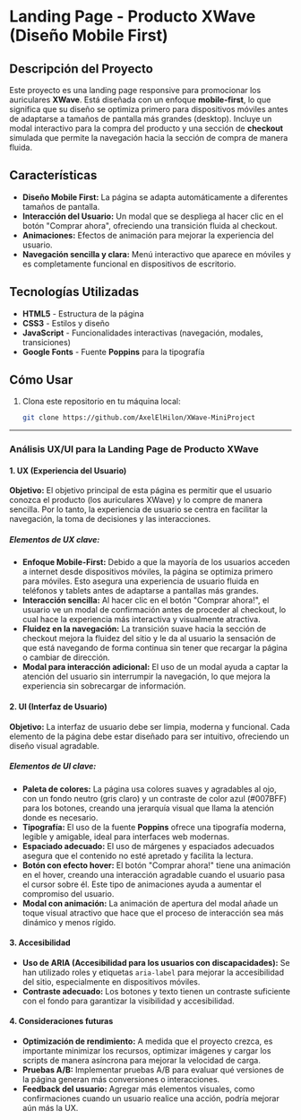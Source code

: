 # Landing Page - Producto XWave (Diseño Mobile First)

## Descripción del Proyecto

Este proyecto es una landing page responsive para promocionar los auriculares **XWave**. Está diseñada con un enfoque **mobile-first**, lo que significa que su diseño se optimiza primero para dispositivos móviles antes de adaptarse a tamaños de pantalla más grandes (desktop). Incluye un modal interactivo para la compra del producto y una sección de **checkout** simulada que permite la navegación hacia la sección de compra de manera fluida.

## Características

- **Diseño Mobile First:** La página se adapta automáticamente a diferentes tamaños de pantalla.
- **Interacción del Usuario:** Un modal que se despliega al hacer clic en el botón "Comprar ahora", ofreciendo una transición fluida al checkout.
- **Animaciones:** Efectos de animación para mejorar la experiencia del usuario.
- **Navegación sencilla y clara:** Menú interactivo que aparece en móviles y es completamente funcional en dispositivos de escritorio.
  
## Tecnologías Utilizadas

- **HTML5** - Estructura de la página
- **CSS3** - Estilos y diseño
- **JavaScript** - Funcionalidades interactivas (navegación, modales, transiciones)
- **Google Fonts** - Fuente **Poppins** para la tipografía


## Cómo Usar

1. Clona este repositorio en tu máquina local:
   ```bash
   git clone https://github.com/AxelElHilon/XWave-MiniProject


---

### **Análisis UX/UI para la Landing Page de Producto XWave**

#### **1. UX (Experiencia del Usuario)**

**Objetivo:** El objetivo principal de esta página es permitir que el usuario conozca el producto (los auriculares XWave) y lo compre de manera sencilla. Por lo tanto, la experiencia de usuario se centra en facilitar la navegación, la toma de decisiones y las interacciones.

##### **Elementos de UX clave:**
- **Enfoque Mobile-First:** Debido a que la mayoría de los usuarios acceden a internet desde dispositivos móviles, la página se optimiza primero para móviles. Esto asegura una experiencia de usuario fluida en teléfonos y tablets antes de adaptarse a pantallas más grandes.
- **Interacción sencilla:** Al hacer clic en el botón "Comprar ahora!", el usuario ve un modal de confirmación antes de proceder al checkout, lo cual hace la experiencia más interactiva y visualmente atractiva.
- **Fluidez en la navegación:** La transición suave hacia la sección de checkout mejora la fluidez del sitio y le da al usuario la sensación de que está navegando de forma continua sin tener que recargar la página o cambiar de dirección.
- **Modal para interacción adicional:** El uso de un modal ayuda a captar la atención del usuario sin interrumpir la navegación, lo que mejora la experiencia sin sobrecargar de información.

#### **2. UI (Interfaz de Usuario)**

**Objetivo:** La interfaz de usuario debe ser limpia, moderna y funcional. Cada elemento de la página debe estar diseñado para ser intuitivo, ofreciendo un diseño visual agradable.

##### **Elementos de UI clave:**
- **Paleta de colores:** La página usa colores suaves y agradables al ojo, con un fondo neutro (gris claro) y un contraste de color azul (#007BFF) para los botones, creando una jerarquía visual que llama la atención donde es necesario.
- **Tipografía:** El uso de la fuente **Poppins** ofrece una tipografía moderna, legible y amigable, ideal para interfaces web modernas.
- **Espaciado adecuado:** El uso de márgenes y espaciados adecuados asegura que el contenido no esté apretado y facilita la lectura.
- **Botón con efecto hover:** El botón "Comprar ahora!" tiene una animación en el hover, creando una interacción agradable cuando el usuario pasa el cursor sobre él. Este tipo de animaciones ayuda a aumentar el compromiso del usuario.
- **Modal con animación:** La animación de apertura del modal añade un toque visual atractivo que hace que el proceso de interacción sea más dinámico y menos rígido.

#### **3. Accesibilidad**
- **Uso de ARIA (Accesibilidad para los usuarios con discapacidades):** Se han utilizado roles y etiquetas `aria-label` para mejorar la accesibilidad del sitio, especialmente en dispositivos móviles.
- **Contraste adecuado:** Los botones y texto tienen un contraste suficiente con el fondo para garantizar la visibilidad y accesibilidad.

#### **4. Consideraciones futuras**
- **Optimización de rendimiento:** A medida que el proyecto crezca, es importante minimizar los recursos, optimizar imágenes y cargar los scripts de manera asíncrona para mejorar la velocidad de carga.
- **Pruebas A/B:** Implementar pruebas A/B para evaluar qué versiones de la página generan más conversiones o interacciones.
- **Feedback del usuario:** Agregar más elementos visuales, como confirmaciones cuando un usuario realice una acción, podría mejorar aún más la UX.

